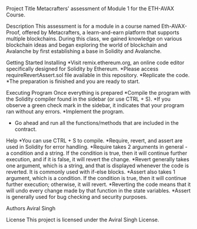 Project Title
Metacrafters' assessment of Module 1 for the ETH-AVAX Course.

Description
This assessment is for a module in a course named Eth-AVAX-Proof, offered by Metacrafters, a learn-and-earn platform that supports multiple blockchains. During this class, we gained knowledge on various blockchain ideas and began exploring the world of blockchain and Avalanche by first establishing a base in Solidity and Avalanche.


Getting Started
Installing
   *Visit remix.ethereum.org, an online code editor specifically designed for Solidity by Ethereum.
    *Please access requireRevertAssert.sol file available in this repository.
   *Replicate the code.
   *The preparation is finished and you are ready to start.

   
Executing Program
Once everything is prepared
   *Compile the program with the Solidity compiler found in the sidebar (or use CTRL + S).
   *If you observe a green check mark in the sidebar, it indicates that your program ran without any errors.
   *Implement the program.
   * Go ahead and run all the functions/methods that are included in the contract.

     
Help
   *You can use CTRL + S to compile.
   *Require, revert, and assert are used in Solidity for error handling.
   *Require takes 2 arguments in general - a condition and a string. If the condition is true, then it will continue further execution, and if it is false, it will 
    revert the change.
   *Revert generally takes one argument, which is a string, and that is displayed whenever the code is reverted. It is commonly used with if-else blocks.
   *Assert also takes 1 argument, which is a condition. If the condition is true, then it will continue further execution; otherwise, it will revert.
   *Reverting the code means that it will undo every change made by that function in the state variables.
   *Assert is generally used for bug checking and security purposes.

Authors
Aviral Singh

License
This project is licensed under the Aviral Singh License.
